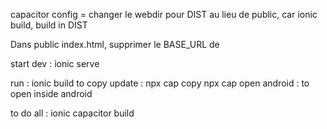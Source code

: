 capacitor config = changer le webdir pour DIST au lieu de public, car ionic build, build in DIST

Dans public index.html, supprimer le BASE_URL de <link rel="shortcut icon" type="image/png" href="assets/icon/favicon.png" />

start dev : ionic serve

run : ionic build
to copy update : npx cap copy
npx cap open android : to open inside android

to do all : ionic capacitor build
